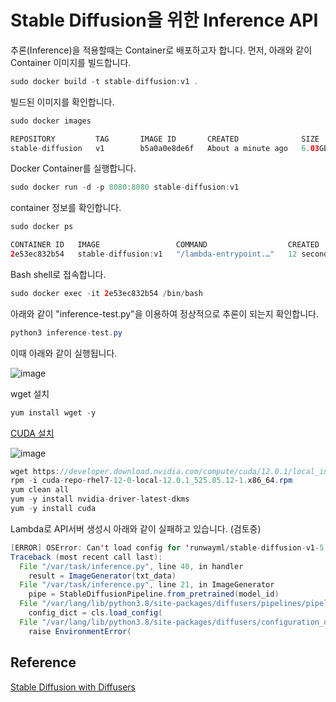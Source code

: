 # Stable Diffusion을 위한 Inference API 

추론(Inference)을 적용할때는 Container로 배포하고자 합니다. 먼저, 아래와 같이 Container 이미지를 빌드합니다.

```java
sudo docker build -t stable-diffusion:v1 .
```

빌드된 이미지를 확인합니다. 

```java
sudo docker images

REPOSITORY         TAG       IMAGE ID       CREATED              SIZE
stable-diffusion   v1        b5a0a0e8de6f   About a minute ago   6.03GB
```

Docker Container를 실행합니다. 

```java
sudo docker run -d -p 8080:8080 stable-diffusion:v1
```

container 정보를 확인합니다. 

```java
sudo docker ps

CONTAINER ID   IMAGE                 COMMAND                  CREATED          STATUS          PORTS                                       NAMES
2e53ec832b54   stable-diffusion:v1   "/lambda-entrypoint.…"   12 seconds ago   Up 12 seconds   0.0.0.0:8080->8080/tcp, :::8080->8080/tcp   vibrant_rosalind
```

Bash shell로 접속합니다.

```java
sudo docker exec -it 2e53ec832b54 /bin/bash
```

아래와 같이 "inference-test.py"을 이용하여 정상적으로 추론이 되는지 확인합니다.

```java
python3 inference-test.py 
```

이때 아래와 같이 실행됩니다.

![image](https://user-images.githubusercontent.com/52392004/216750659-cb501716-722f-46a7-9b96-3893c6fc4fdc.png)


wget 설치 

```java
yum install wget -y
```

[CUDA 설치](https://developer.nvidia.com/cuda-downloads?target_os=Linux&target_arch=x86_64&Distribution=CentOS&target_version=7&target_type=rpm_local)

![image](https://user-images.githubusercontent.com/52392004/216796420-6bc25578-56a2-40ec-b267-30662550506d.png)

```java
wget https://developer.download.nvidia.com/compute/cuda/12.0.1/local_installers/cuda-repo-rhel7-12-0-local-12.0.1_525.85.12-1.x86_64.rpm
rpm -i cuda-repo-rhel7-12-0-local-12.0.1_525.85.12-1.x86_64.rpm
yum clean all
yum -y install nvidia-driver-latest-dkms
yum -y install cuda
```

Lambda로 API서버 생성시 아래와 같이 실패하고 있습니다. (검토중)

```java
[ERROR] OSError: Can't load config for 'runwayml/stable-diffusion-v1-5'. If you were trying to load it from 'https://huggingface.co/models', make sure you don't have a local directory with the same name. Otherwise, make sure 'runwayml/stable-diffusion-v1-5' is the correct path to a directory containing a model_index.json file
Traceback (most recent call last):
  File "/var/task/inference.py", line 40, in handler
    result = ImageGenerator(txt_data)
  File "/var/task/inference.py", line 21, in ImageGenerator
    pipe = StableDiffusionPipeline.from_pretrained(model_id)
  File "/var/lang/lib/python3.8/site-packages/diffusers/pipelines/pipeline_utils.py", line 462, in from_pretrained
    config_dict = cls.load_config(
  File "/var/lang/lib/python3.8/site-packages/diffusers/configuration_utils.py", line 371, in load_config
    raise EnvironmentError(
```    



## Reference 

[Stable Diffusion with Diffusers](https://huggingface.co/blog/stable_diffusion)
